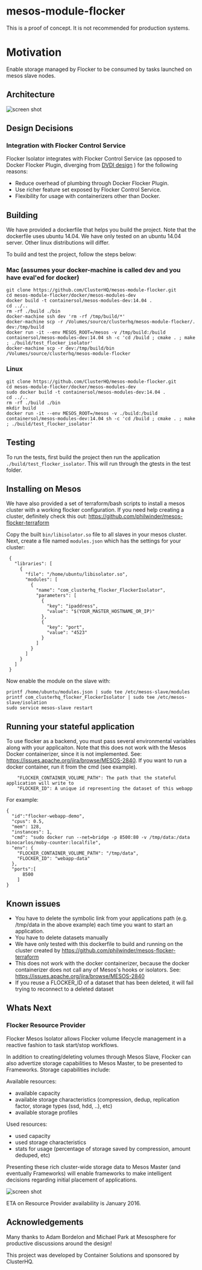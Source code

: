 # mesos-module-flocker

This is a proof of concept. It is not recommended for production systems.

# Motivation

Enable storage managed by Flocker to be consumed by tasks launched on mesos slave nodes.

## Architecture

![screen shot](https://raw.github.com/clusterhq/mesos-module-flocker/master/img/mesos-flocker-isolator.png "fig 1. overview")


## Design Decisions

### Integration with Flocker Control Service

Flocker Isolator integrates with Flocker Control Service (as opposed to Docker Flocker Plugin, diverging from [DVDI design](https://github.com/emccode/mesos-module-dvdi/blob/master/README.md) ) for the following reasons:

- Reduce overhead of plumbing through Docker Flocker Plugin.
- Use richer feature set exposed by Flocker Control Service.
- Flexibility for usage with containerizers other than Docker.

## Building
We have provided a dockerfile that helps you build the project. Note that the dockerfile uses ubuntu 14.04. We have only tested on an ubuntu 14.04 server. Other linux distributions will differ.

To build and test the project, follow the steps below:
### Mac (assumes your docker-machine is called dev and you have eval'ed for docker)
```
git clone https://github.com/ClusterHQ/mesos-module-flocker.git
cd mesos-module-flocker/docker/mesos-modules-dev
docker build -t containersol/mesos-modules-dev:14.04 .
cd ../..
rm -rf ./build ./bin 
docker-machine ssh dev 'rm -rf /tmp/build/*' 
docker-machine scp -r /Volumes/source/clusterhq/mesos-module-flocker/. dev:/tmp/build 
docker run -it --env MESOS_ROOT=/mesos -v /tmp/build:/build containersol/mesos-modules-dev:14.04 sh -c 'cd /build ; cmake . ; make ; ./build/test_flocker_isolator' 
docker-machine scp -r dev:/tmp/build/bin /Volumes/source/clusterhq/mesos-module-flocker
```
### Linux
```
git clone https://github.com/ClusterHQ/mesos-module-flocker.git
cd mesos-module-flocker/docker/mesos-modules-dev
sudo docker build -t containersol/mesos-modules-dev:14.04 .
cd ../..
rm -rf ./build ./bin 
mkdir build
docker run -it --env MESOS_ROOT=/mesos -v ./build:/build containersol/mesos-modules-dev:14.04 sh -c 'cd /build ; cmake . ; make ; ./build/test_flocker_isolator'
```
## Testing
To run the tests, first build the project then run the application `./build/test_flocker_isolator`. This will run through the gtests in the test folder.

## Installing on Mesos
We have also provided a set of terraform/bash scripts to install a mesos cluster with a working flocker configuration. If you need help creating a cluster, definitely check this out: https://github.com/philwinder/mesos-flocker-terraform

Copy the built `bin/libisolator.so` file to all slaves in your mesos cluster. Next, create a file named `modules.json` which has the settings for your cluster:
```
 {
   "libraries": [
     {
       "file": "/home/ubuntu/libisolator.so",
       "modules": [
         {
           "name": "com_clusterhq_flocker_FlockerIsolator",
           "parameters": [
             {
               "key": "ipaddress",
               "value": "$(YOUR_MASTER_HOSTNAME_OR_IP)"
             },
             {
               "key": "port",
               "value": "4523"
             }
           ]
         }
       ]
     }
   ]
 }
 ```
Now enable the module on the slave with:
```
printf /home/ubuntu/modules.json | sudo tee /etc/mesos-slave/modules
printf com_clusterhq_flocker_FlockerIsolator | sudo tee /etc/mesos-slave/isolation
sudo service mesos-slave restart
```
## Running your stateful application
To use flocker as a backend, you must pass several environmental variables along with your applicaiton. Note that this does not work with the Mesos Docker containerizer, since it is not implemented. See: https://issues.apache.org/jira/browse/MESOS-2840. If you want to run a docker container, run it from the cmd (see example).

```
    "FLOCKER_CONTAINER_VOLUME_PATH": The path that the stateful application will write to
    "FLOCKER_ID": A unique id representing the dataset of this webapp
```
For example:
```
{
  "id":"flocker-webapp-demo",
  "cpus": 0.5,
  "mem": 128,
  "instances": 1,
  "cmd": "sudo docker run --net=bridge -p 8500:80 -v /tmp/data:/data binocarlos/moby-counter:localfile",
  "env": {
    "FLOCKER_CONTAINER_VOLUME_PATH": "/tmp/data",
    "FLOCKER_ID": "webapp-data"
  },
  "ports":[
      8500
    ]
}
```

## Known issues
- You have to delete the symbolic link from your applications path (e.g. /tmp/data in the above example) each time you want to start an application.
- You have to delete datasets manually
- We have only tested with this dockerfile to build and running on the cluster created by https://github.com/philwinder/mesos-flocker-terraform
- This does not work with the docker containerizer, because the docker containerizer does not call any of Mesos's hooks or isolators. See: https://issues.apache.org/jira/browse/MESOS-2840
- If you reuse a FLOCKER_ID of a dataset that has been deleted, it will fail trying to reconnect to a deleted dataset

## Whats Next

### Flocker Resource Provider

Flocker Mesos Isolator allows Flocker volume lifecycle management in a reactive fashion to task start/stop workflows.

In addition to creating/deleting volumes through Mesos Slave, Flocker can also advertize storage capabilities to Mesos Master, to be presented to Frameworks. Storage capabilities include:

Available resources:
- available capacity
- available storage characteristics (compression, dedup, replication factor, storage types (ssd, hdd, ..), etc)
- available storage profiles

Used resources:
- used capacity
- used storage characteristics 
- stats for usage (percentage of storage saved by compression, amount deduped, etc)

Presenting these rich cluster-wide storage data to Mesos Master (and eventually Frameworks) will enable frameworks to make intelligent decisions regarding initial placement of applications.


![screen shot](https://raw.github.com/clusterhq/mesos-module-flocker/master/img/flocker-resource-provider.png "fig 2. overview")

ETA on Resource Provider availability is January 2016.

## Acknowledgements

Many thanks to Adam Bordelon and Michael Park at Mesosphere for productive discussions around the design!

This project was developed by Container Solutions and sponsored by ClusterHQ.
